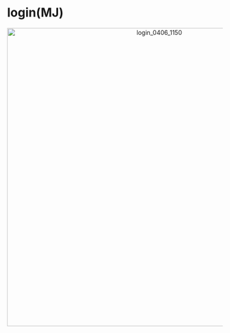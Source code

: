 # login(MJ)

<p align="center"><img width="695" alt="login_0406_1150" src="https://user-images.githubusercontent.com/43804152/78519136-5681cd80-77fd-11ea-8443-0f6993d320f9.png"></p>
